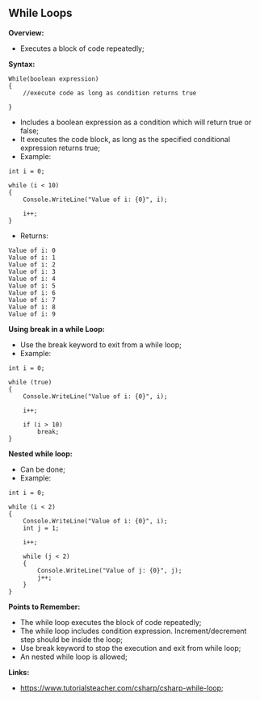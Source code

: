 ## While Loops

**Overview:**

- Executes a block of code repeatedly;

**Syntax:**

```
While(boolean expression)
{
    //execute code as long as condition returns true

}
```

- Includes a boolean expression as a condition which will return true or false;
- It executes the code block, as long as the specified conditional expression returns true;
- Example:

```
int i = 0;

while (i < 10)
{
    Console.WriteLine("Value of i: {0}", i);

    i++;
}
```

- Returns:

```
Value of i: 0
Value of i: 1
Value of i: 2
Value of i: 3
Value of i: 4
Value of i: 5
Value of i: 6
Value of i: 7
Value of i: 8
Value of i: 9
```

**Using break in a while Loop:**

- Use the break keyword to exit from a while loop;
- Example:

```
int i = 0;

while (true)
{
    Console.WriteLine("Value of i: {0}", i);

    i++;

    if (i > 10)
        break;
}
```

**Nested while loop:**

- Can be done;
- Example:

```
int i = 0;

while (i < 2)
{
    Console.WriteLine("Value of i: {0}", i);
    int j = 1;

    i++;

    while (j < 2)
    {
        Console.WriteLine("Value of j: {0}", j);
        j++;
    }
}
```

**Points to Remember:**

- The while loop executes the block of code repeatedly;
- The while loop includes condition expression. Increment/decrement step should be inside the loop;
- Use break keyword to stop the execution and exit from while loop;
- An nested while loop is allowed;

**Links:**

- https://www.tutorialsteacher.com/csharp/csharp-while-loop;
